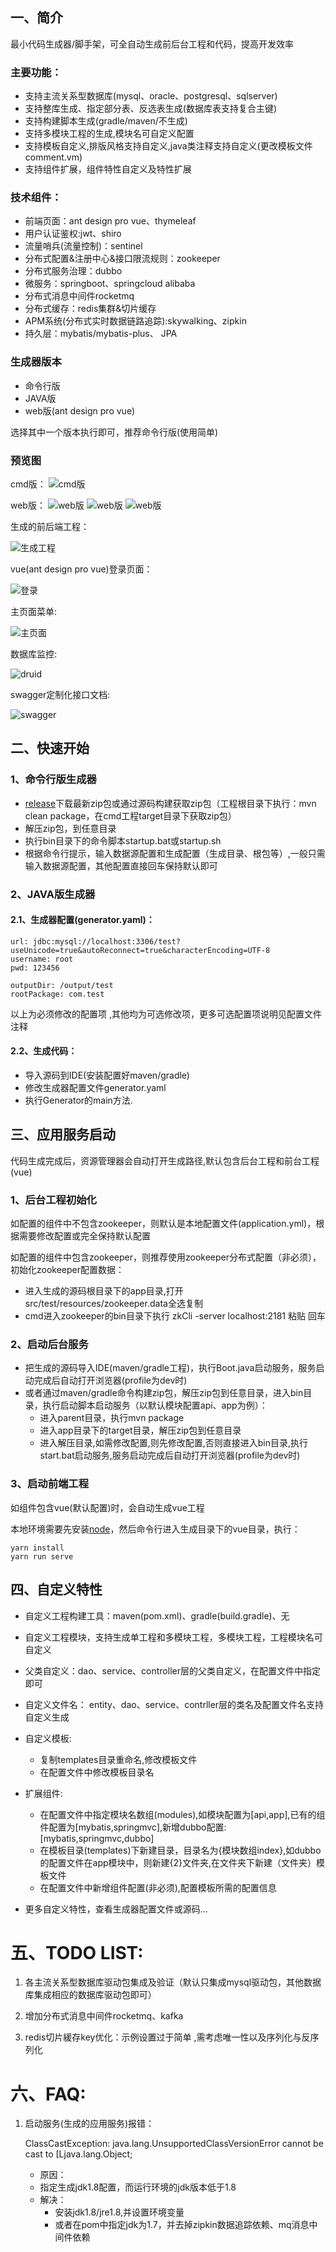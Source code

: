 ## 一、简介
最小代码生成器/脚手架，可全自动生成前后台工程和代码，提高开发效率

### 主要功能：

- 支持主流关系型数据库(mysql、oracle、postgresql、sqlserver)
- 支持整库生成、指定部分表、反选表生成(数据库表支持复合主键)
- 支持构建脚本生成(gradle/maven/不生成)
- 支持多模块工程的生成,模块名可自定义配置
- 支持模板自定义,排版风格支持自定义,java类注释支持自定义(更改模板文件comment.vm)
- 支持组件扩展，组件特性自定义及特性扩展

### 技术组件：

- 前端页面：ant design pro vue、thymeleaf
- 用户认证鉴权:jwt、shiro
- 流量哨兵(流量控制)：sentinel
- 分布式配置&注册中心&接口限流规则：zookeeper
- 分布式服务治理：dubbo
- 微服务：springboot、springcloud alibaba
- 分布式消息中间件rocketmq
- 分布式缓存：redis集群&切片缓存
- APM系统(分布式实时数据链路追踪):skywalking、zipkin
- 持久层：mybatis/mybatis-plus、 JPA

### 生成器版本
- 命令行版
- JAVA版
- web版(ant design pro vue)

选择其中一个版本执行即可，推荐命令行版(使用简单)

### 预览图

cmd版：
![cmd版](images/cmd.jpg)

web版：
![web版](images/web1.jpg)
![web版](images/web2.jpg)
![web版](images/web3.jpg)

生成的前后端工程：

![生成工程](images/projects.jpeg)

vue(ant design pro vue)登录页面：

![登录](images/login.png)

主页面菜单:

![主页面](images/main.png)


数据库监控:

![druid](images/db.png)

swagger定制化接口文档:

![swagger](images/api.png)
## 二、快速开始


### 1、命令行版生成器

- [release](https://github.com/hyw520110/generator/releases/)下载最新zip包或通过源码构建获取zip包（工程根目录下执行：mvn clean package，在cmd工程target目录下获取zip包）
- 解压zip包，到任意目录
- 执行bin目录下的命令脚本startup.bat或startup.sh
- 根据命令行提示，输入数据源配置和生成配置（生成目录、根包等）,一般只需输入数据源配置，其他配置直接回车保持默认即可


### 2、JAVA版生成器

#### 2.1、生成器配置(generator.yaml)：

			  
	url: jdbc:mysql://localhost:3306/test?useUnicode=true&autoReconnect=true&characterEncoding=UTF-8
	username: root
	pwd: 123456
    
	outputDir: /output/test
	rootPackage: com.test
以上为必须修改的配置项 ,其他均为可选修改项，更多可选配置项说明见配置文件注释


#### 2.2、生成代码：


- 导入源码到IDE(安装配置好maven/gradle)
- 修改生成器配置文件generator.yaml
- 执行Generator的main方法.



## 三、应用服务启动
	
代码生成完成后，资源管理器会自动打开生成路径,默认包含后台工程和前台工程(vue)
### 1、后台工程初始化

如配置的组件中不包含zookeeper，则默认是本地配置文件(application.yml)，根据需要修改配置或完全保持默认配置

如配置的组件中包含zookeeper，则推荐使用zookeeper分布式配置（非必须），初始化zookeeper配置数据：

- 进入生成的源码根目录下的app目录,打开src/test/resources/zookeeper.data全选复制
- cmd进入zookeeper的bin目录下执行 zkCli -server localhost:2181 粘贴 回车

### 2、启动后台服务

- 把生成的源码导入IDE(maven/gradle工程)，执行Boot.java启动服务，服务启动完成后自动打开浏览器(profile为dev时)
- 或者通过maven/gradle命令构建zip包，解压zip包到任意目录，进入bin目录，执行启动脚本启动服务（以默认模块配置api、app为例）：
	- 进入parent目录，执行mvn package
	- 进入app目录下的target目录，解压zip包到任意目录
	- 进入解压目录,如需修改配置,则先修改配置,否则直接进入bin目录,执行start.bat启动服务,服务启动完成后自动打开浏览器(profile为dev时)

### 3、启动前端工程
如组件包含vue(默认配置)时，会自动生成vue工程

本地环境需要先安装[node](https://nodejs.org/en/)，然后命令行进入生成目录下的vue目录，执行：

	yarn install 
	yarn run serve

## 四、自定义特性
- 自定义工程构建工具：maven(pom.xml)、gradle(build.gradle)、无

- 自定义工程模块，支持生成单工程和多模块工程，多模块工程，工程模块名可自定义

- 父类自定义：dao、service、controller层的父类自定义，在配置文件中指定即可

- 自定义文件名： entity、dao、service、contrller层的类名及配置文件名支持自定义生成

- 自定义模板:

	- 复制templates目录重命名,修改模板文件
	- 在配置文件中修改模板目录名

- 扩展组件:

	- 在配置文件中指定模块名数组(modules),如模块配置为[api,app],已有的组件配置为[mybatis,springmvc],新增dubbo配置:[mybatis,springmvc,dubbo]
	- 在模板目录(templates)下新建目录，目录名为{模块数组index},如dubbo的配置文件在app模块中，则新建{2}文件夹,在文件夹下新建（文件夹）模板文件
	- 在配置文件中新增组件配置(非必须),配置模板所需的配置信息

- 更多自定义特性，查看生成器配置文件或源码...

	
	
# 五、TODO LIST:

1. 各主流关系型数据库驱动包集成及验证（默认只集成mysql驱动包，其他数据库集成相应的数据库驱动包即可）

2. 增加分布式消息中间件rocketmq、kafka

3. redis切片緩存key优化：示例设置过于简单 ,需考虑唯一性以及序列化与反序列化

# 六、FAQ:

1. 启动服务(生成的应用服务)报错：

	ClassCastException: java.lang.UnsupportedClassVersionError cannot be cast to [Ljava.lang.Object;
	- 原因：
	- 指定生成jdk1.8配置，而运行环境的jdk版本低于1.8
	- 解决：
		- 安装jdk1.8/jre1.8,并设置环境变量
		- 或者在pom中指定jdk为1.7，并去掉zipkin数据追踪依赖、mq消息中间件依赖